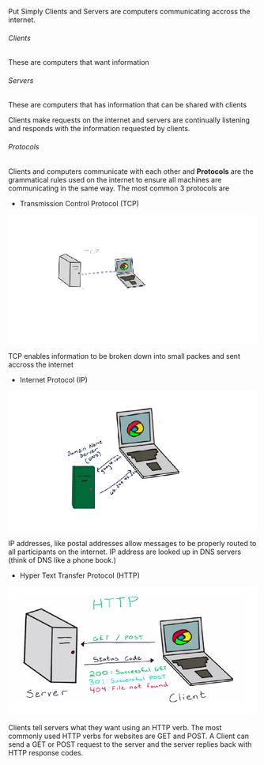 Put Simply Clients and Servers are computers communicating accross the internet.

###### Clients
These are computers that want information

###### Servers
These are computers that has information that can be shared with clients


Clients make requests on the internet and servers are continually listening and responds with the information requested by clients.


###### Protocols
Clients and computers communicate with each other and **Protocols** are the grammatical rules used on the internet to ensure all machines are communicating in the same way.
The most common 3 protocols are

- Transmission Control Protocol (TCP)

![TCP](/static/tcp.png)

TCP enables information to be broken down into small packes and sent accross the internet


- Internet Protocol (IP)

![IP](/static/ip.png)

IP addresses, like postal addresses allow messages to be properly routed to all participants on the internet.
IP address are looked up in DNS servers (think of DNS like a phone book.)


- Hyper Text Transfer Protocol (HTTP)

![HTTP](/static/http.png)

Clients tell servers what they want using an HTTP verb. The most commonly used HTTP verbs for websites are GET and POST.
A Client can send a GET or POST request to the server and the server replies back with HTTP response codes.